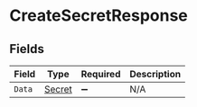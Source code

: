 # CreateSecretResponse


## Fields

| Field                                       | Type                                        | Required                                    | Description                                 |
| ------------------------------------------- | ------------------------------------------- | ------------------------------------------- | ------------------------------------------- |
| `Data`                                      | [Secret](../../Models/Components/Secret.md) | :heavy_minus_sign:                          | N/A                                         |